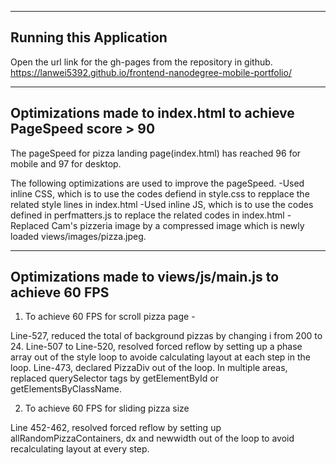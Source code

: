 ------------------------
Running this Application
------------------------

Open the url link for the gh-pages from the repository in github. https://lanwei5392.github.io/frontend-nanodegree-mobile-portfolio/

-----------------------------------------------------------------
Optimizations made to index.html to achieve PageSpeed score > 90
-----------------------------------------------------------------

The pageSpeed for pizza landing page(index.html) has reached 96 for mobile and 97 for desktop. 

The following optimizations are used to improve the pageSpeed.
-Used inline CSS, which is to use the codes defiend in style.css to repplace the related style lines in index.html
-Used inline JS, which is to use the codes defined in perfmatters.js to replace the related codes in index.html
-Replaced Cam's pizzeria image by a compressed image which is newly loaded views/images/pizza.jpeg. 

 --------------------------------------------------------
 Optimizations made to views/js/main.js to achieve 60 FPS
 --------------------------------------------------------

1. To achieve 60 FPS for scroll pizza page - 

Line-527, reduced the total of background pizzas by changing i from 200 to 24. 
Line-507 to Line-520, resolved forced reflow by setting up a phase array out of the style loop to avoide calculating layout at each step in the loop. 
Line-473, declared PizzaDiv out of the loop.
In multiple areas, replaced querySelector tags by getElementById or getElementsByClassName.

2. To achieve 60 FPS for sliding pizza size

Line 452-462, resolved forced reflow by setting up allRandomPizzaContainers, dx and newwidth out of the loop to avoid recalculating layout at every step.
